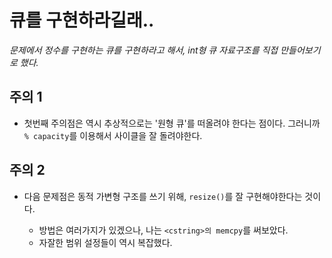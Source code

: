 # 큐를 구현하라길래..
_문제에서 정수를 구현하는 큐를 구현하라고 해서, int형 큐 자료구조를 직접 만들어보기로 했다._

## 주의 1
- 첫번째 주의점은 역시 추상적으로는 '원형 큐'를 떠올려야 한다는 점이다.
그러니까 `% capacity`를 이용해서 사이클을 잘 돌려야한다.

## 주의 2
- 다음 문제점은 동적 가변형 구조를 쓰기 위해, `resize()`를 잘 구현해야한다는 것이다.

  - 방법은 여러가지가 있겠으나, 나는 `<cstring>의 memcpy`를 써보았다.
  - 자잘한 범위 설정들이 역시 복잡했다.
 

